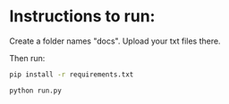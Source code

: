 # Instructions to run:

Create a folder names "docs". Upload your txt files there.

Then run:

```bash
pip install -r requirements.txt

python run.py
```

